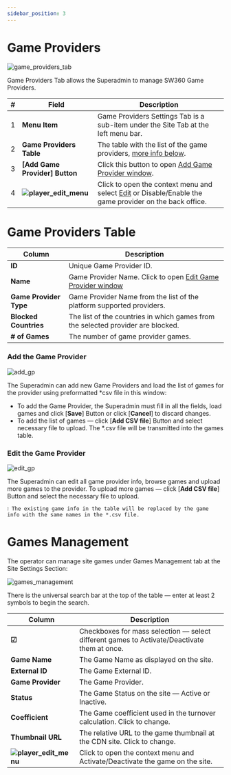 ```yaml
---
sidebar_position: 3
---
```


# Game Providers

![game_providers_tab](https://i.imgur.com/dNRGwNt.png)

Game Providers Tab allows the Superadmin to manage SW360 Game Providers.

| # | Field | Description |
|-|-|-|
| 1 | **Menu Item** | Game Providers Settings Tab is a sub-item under the Site Tab at the left menu bar. |
| 2 | **Game Providers Table** | The table with the list of the game providers, [more info below](#game-providers-table). |
| 3 | **[Add Game Provider] Button** | Click this button to open [Add Game Provider window](#add-the-game-provider). |
| 4 | **![player_edit_menu](https://i.imgur.com/HrALxrY.png)** | Click to open the context menu and select [Edit](#edit-the-game-provider) or Disable/Enable the game provider on the back office. |

# Game Providers Table

| Column | Description |
|-|-|
| **ID** | Unique Game Provider ID. |
| **Name** | Game Provider Name. Click to open [Edit Game Provider window](#edit-the-game-provider)|
| **Game Provider Type** | Game Provider Name from the list of the platform supported providers. |
| **Blocked Countries** | The list of the countries in which games from the selected provider are blocked. |
| **# of Games** | The number of game provider games. |

### Add the Game Provider

![add_gp](https://i.imgur.com/LBoPRn2.png)

The Superadmin can add new Game Providers and load the list of games for the provider using preformatted *csv file in this window:

* To add the Game Provider, the Superadmin must fill in all the fields, load games and click [**Save**] Button or click [**Cancel**] to discard changes.
* To add the list of games &mdash; click [**Add CSV file**] Button and select necessary file to upload.
  The *.csv file will be transmitted into the games table.

### Edit the Game Provider

![edit_gp](https://i.imgur.com/DaR9jGw.png)

The Superadmin can edit all game provider info, browse games and upload more games to the provider.
To upload more games &mdash; click [**Add CSV file**] Button and select the necessary file to upload.

    ❕ The existing game info in the table will be replaced by the game info with the same names in the *.csv file.

# Games Management

The operator can manage site games under Games Management tab at the Site Settings Section:

![games_management](https://i.imgur.com/uttN3d8.png)

There is the universal search bar at the top of the table &mdash; enter at least 2 symbols to begin the search.

| Column | Description |
|-|-|
| **☑** | Checkboxes for mass selection &mdash; select different games to Activate/Deactivate them at once. |
| **Game Name** | The Game Name as displayed on the site. |
| **External ID** | The Game External ID. |
| **Game Provider** | The Game Provider. |
| **Status** | The Game Status on the site &mdash; Active or Inactive. |
| **Coefficient** | The Game coefficient used in the turnover calculation. Click to change. |
| **Thumbnail URL** | The relative URL to the game thumbnail at the CDN site. Click to change. |
| **![player_edit_menu](https://i.imgur.com/HrALxrY.png)** | Click to open the context menu and Activate/Deactivate the game on the site. |